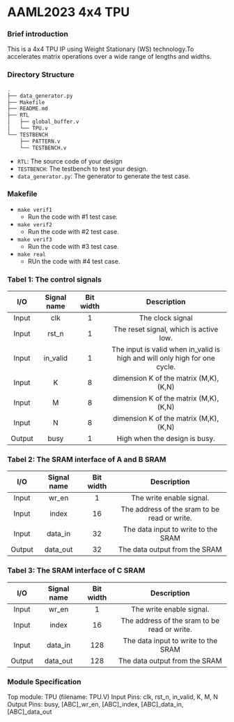# AAML2023 4x4 TPU

### Brief introduction 
This is a 4x4 TPU IP using Weight Stationary (WS) technology.To accelerates matrix operations over a wide range of lengths and widths.

### Directory Structure
```bash
.
├── data_generator.py
├── Makefile
├── README.md
├── RTL
│   ├── global_buffer.v
│   └── TPU.v
└── TESTBENCH
    ├── PATTERN.v
    └── TESTBENCH.v
```

- `RTL`: The source code of your design
- `TESTBENCH`: The testbench to test your design.
- `data_generator.py`: The generator to generate the test case.


### Makefile
- `make verif1`
    - Run the code with #1 test case.
- `make verif2`
    - Run the code with #2 test case.
- `make verif3`
    - Run the code with #3 test case.
- `make real`
    - RUn the code with #4 test case.
 
### Tabel 1: The control signals

| I/O	| Signal name |	Bit width	| Description |
|:--:|:--:|:--:|:--:|
|Input	|clk	|1	|The clock signal
|Input	|rst_n	|1	|The reset signal, which is active low.
|Input	|in_valid	|1	|The input is valid when in_valid is high and will only high for one cycle.
|Input	|K	|8	|dimension K of the matrix (M,K), (K,N)
|Input	|M	|8	|dimension K of the matrix (M,K), (K,N)
|Input	|N	|8	|dimension K of the matrix (M,K), (K,N)
|Output	|busy	|1	|High when the design is busy.

### Tabel 2: The SRAM interface of A and B SRAM

| I/O	| Signal name |	Bit width	| Description |
|:--:|:--:|:--:|:--:|
|Input	|wr_en	|1	|The write enable signal.
|Input	|index	|16	|The address of the sram to be read or write.
|Input	|data_in	|32	|The data input to write to the SRAM
|Output	|data_out	|32	|The data output from the SRAM

### Tabel 3: The SRAM interface of C SRAM

| I/O	| Signal name |	Bit width	| Description |
|:--:|:--:|:--:|:--:|
|Input	|wr_en	|1	|The write enable signal.
|Input	|index	|16	|The address of the sram to be read or write.
|Input	|data_in	|128	|The data input to write to the SRAM
|Output	|data_out	|128	|The data output from the SRAM


### Module Specification
Top module: TPU (filename: TPU.V)
Input Pins: clk, rst_n, in_valid, K, M, N
Output Pins: busy, [ABC]_wr_en, [ABC]_index, [ABC]_data_in, [ABC]_data_out


